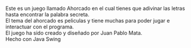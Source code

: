 Este es un juego llamado Ahorcado en el cual tienes que adivinar las letras hasta encontrar la palabra secreta. <br>
El tema del ahorcado es peliculas y tiene muchas para poder jugar e interactuar con el programa. <br>
El juego ha sido creado y diseñado por Juan Pablo Mata. <br>
Hecho con Java Swing
